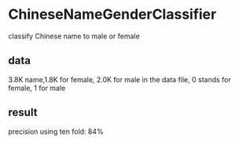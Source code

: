 # ChineseNameGenderClassifier
classify Chinese name to male or female

## data

3.8K name,1.8K for female, 2.0K for male
in the data file, 0 stands for female, 1 for male
## result

precision using ten fold: 84%


